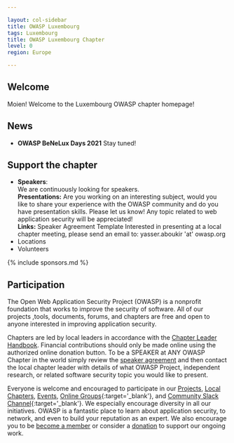 ```yaml
---

layout: col-sidebar
title: OWASP Luxembourg
tags: Luxembourg
title: OWASP Luxembourg Chapter 
level: 0
region: Europe

---
```


## Welcome
Moien! Welcome to the Luxembourg OWASP chapter homepage!

## News
* **OWASP BeNeLux Days 2021** Stay tuned!

## Support the chapter
* **Speakers**:    
  We are continuously looking for speakers.  
  **Presentations:** Are you working on an interesting subject, would you like to share your experience with the OWASP community and do you have presentation skills. Please let us know! Any topic related to web application security will be  appreciated!  
  **Links:** Speaker Agreement Template Interested in presenting at a local chapter meeting, please send an email to:   yasser.aboukir 'at' owasp.org 
* Locations
* Volunteers

{% include sponsors.md %}

## Participation
The Open Web Application Security Project (OWASP) is a nonprofit foundation that works to improve the security of software. All of our projects ,tools, documents, forums, and chapters are free and open to anyone interested in improving application security. 

Chapters are led by local leaders in accordance with the [Chapter Leader Handbook](/www-policy/rules-of-procedure/chapter-handbook). Financial contributions should only be made online using the authorized online donation button. To be a SPEAKER at ANY OWASP Chapter in the world simply review the [speaker agreement](/www-policy/speaker-agreement) and then contact the local chapter leader with details of what OWASP Project, independent research, or related software security topic you would like to present.

Everyone is welcome and encouraged to participate in our [Projects](/projects), [Local Chapters](/chapters), [Events](/events), [Online Groups](https://groups.google.com/a/owasp.com/){:target='_blank'}, and [Community Slack Channel](https://owasp.slack.com/){:target='_blank'}. We especially encourage diversity in all our initiatives. OWASP is a fantastic place to learn about application security, to network, and even to build your reputation as an expert. We also encourage you to be [become a member](/membership) or consider a [donation](/donate) to support our ongoing work.

